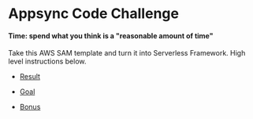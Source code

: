 # Appsync Code Challenge

#### Time: spend what you think is a "reasonable amount of time"

Take this AWS SAM template and turn it into Serverless Framework. High level instructions below.

* [Result](#result)

* [Goal](#goal)

* [Bonus](#bonus)